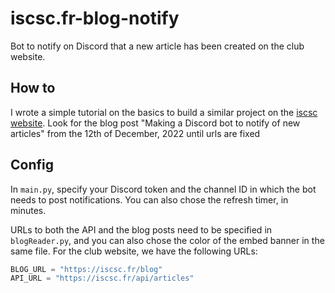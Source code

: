 # iscsc.fr-blog-notify

Bot to notify on Discord that a new article has been created on the club website.

## How to

I wrote a simple tutorial on the basics to build a similar project on the [iscsc website](https://iscsc.fr/blog). Look for the blog post "Making a Discord bot to notify of new articles" from the 12th of December, 2022 until urls are fixed

## Config

In `main.py`, specify your Discord token and the channel ID in which the bot needs to post notifications. You can also chose the refresh timer, in minutes.

URLs to both the API and the blog posts need to be specified in `blogReader.py`, and you can also chose the color of the embed banner in the same file. For the club website, we have the following URLs:

```python
BLOG_URL = "https://iscsc.fr/blog"
API_URL = "https://iscsc.fr/api/articles"
```
